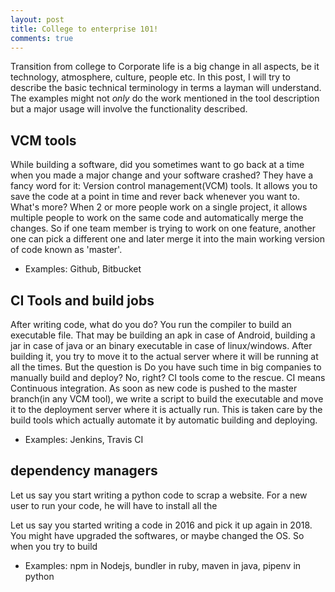 ```yaml
---
layout: post
title: College to enterprise 101!
comments: true
---
```


Transition from college to Corporate life is a big change in all aspects, be it technology, atmosphere, culture, people etc.
In this post, I will try to describe the basic technical terminology in terms a layman will understand. The examples might not _only_ do the work mentioned in the tool description but a major usage will involve the functionality described. 

## VCM tools
While building a software, did you sometimes want to go back at a time when you made a major change and your software crashed? They have a fancy word for it: Version control management(VCM) tools. It allows you to save the code at a point in time and rever back whenever you want to.
What's more? When 2 or more people work on a single project, it allows multiple people to work on the same code and automatically merge the changes. So if one team member is trying to work on one feature, another one can pick a different one and later merge it into the main working version of code known as 'master'.
- Examples: Github, Bitbucket

## CI Tools and build jobs
After writing code, what do you do? You run the compiler to build an executable file. That may be building an apk in case of Android, building a jar in case of java or an binary executable in case of linux/windows. After building it, you try to move it to the actual server where it will be running at all the times. But the question is Do you have such time in big companies to manually build and deploy? No, right? CI tools come to the rescue. CI means Continuous integration. As soon as new code is pushed to the master branch(in any VCM tool), we write a script to build the executable and move it to the deployment server where it is actually run. This is taken care by the build tools which actually automate it by automatic building and deploying.
- Examples: Jenkins, Travis CI

## dependency managers
Let us say you start writing a python code to scrap a website. For a new user to run your code, he will have to install all the 

Let us say you started writing a code in 2016 and pick it up again in 2018. You might have upgraded the softwares, or maybe changed the OS. So when you try to build 
- Examples: npm in Nodejs, bundler in ruby, maven in java, pipenv in python